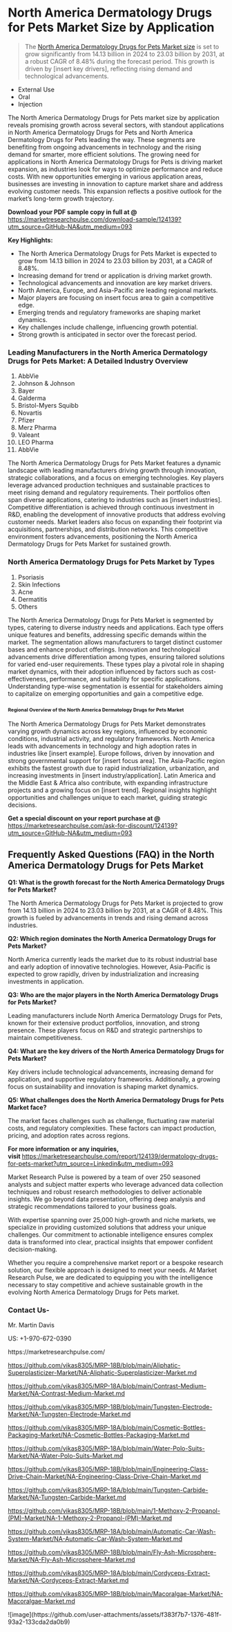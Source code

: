 <h1>North America Dermatology Drugs for Pets Market&nbsp;Size by Application</h1><blockquote><p>The <a href="https://marketresearchpulse.com/download-sample/124139?utm_source=GitHub-NA&amp;utm_medium=093">North America Dermatology Drugs for Pets Market size</a> is set to grow significantly from 14.13 billion in 2024 to 23.03 billion by 2031, at a robust CAGR of 8.48% during the forecast period. This growth is driven by [insert key drivers], reflecting rising demand and technological advancements.</p></blockquote><ul><li>External Use<li> Oral<li> Injection</li></ul><p>The North America Dermatology Drugs for Pets market size by application reveals promising growth across several sectors, with standout applications in North America Dermatology Drugs for Pets and North America Dermatology Drugs for Pets leading the way. These segments are benefiting from ongoing advancements in technology and the rising demand for smarter, more efficient solutions. The growing need for applications in North America Dermatology Drugs for Pets is driving market expansion, as industries look for ways to optimize performance and reduce costs. With new opportunities emerging in various application areas, businesses are investing in innovation to capture market share and address evolving customer needs. This expansion reflects a positive outlook for the market’s long-term growth trajectory.</p><p><strong>Download your PDF sample copy in full at @ </strong><a href="https://marketresearchpulse.com/download-sample/124139?utm_source=GitHub-NA&amp;utm_medium=093">https://marketresearchpulse.com/download-sample/124139?utm_source=GitHub-NA&amp;utm_medium=093</a></p><p><strong>Key Highlights: </strong></p><ul><li>The North America Dermatology Drugs for Pets Market is expected to grow from 14.13 billion in 2024 to 23.03 billion by 2031, at a CAGR of 8.48%.</li><li>Increasing demand for trend or application is driving market growth.</li><li>Technological advancements and innovation are key market drivers.</li><li>North America, Europe, and Asia-Pacific are leading regional markets.</li><li>Major players are focusing on insert focus area to gain a competitive edge.</li><li>Emerging trends and regulatory frameworks are shaping market dynamics.</li><li>Key challenges include challenge, influencing growth potential.</li><li>Strong growth is anticipated in sector over the forecast period.</li></ul><h3>Leading Manufacturers in the North America Dermatology Drugs for Pets Market: A Detailed Industry Overview</h3><ol><li>AbbVie</li><li>Johnson & Johnson</li><li>Bayer</li><li>Galderma</li><li>Bristol-Myers Squibb</li><li>Novartis</li><li>Pfizer</li><li>Merz Pharma</li><li>Valeant</li><li>LEO Pharma</li><li>AbbVie</li></ol><div class="flex max-w-full flex-col flex-grow"><div class="min-h-8 text-message flex w-full flex-col items-end gap-2 whitespace-normal break-words [.text-message+&amp;]:mt-5" dir="auto" data-message-author-role="assistant" data-message-id="fd8432e4-4910-450d-b182-61b7bfb0a01f" data-message-model-slug="gpt-4o"><div class="flex w-full flex-col gap-1 empty:hidden first:pt-[3px]"><div class="markdown prose w-full break-words dark:prose-invert light"><p>The North America Dermatology Drugs for Pets Market features a dynamic landscape with leading manufacturers driving growth through innovation, strategic collaborations, and a focus on emerging technologies. Key players leverage advanced production techniques and sustainable practices to meet rising demand and regulatory requirements. Their portfolios often span diverse applications, catering to industries such as [insert industries]. Competitive differentiation is achieved through continuous investment in R&amp;D, enabling the development of innovative products that address evolving customer needs. Market leaders also focus on expanding their footprint via acquisitions, partnerships, and distribution networks. This competitive environment fosters advancements, positioning the North America Dermatology Drugs for Pets Market for sustained growth.</p></div></div></div></div><h3>North America Dermatology Drugs for Pets Market by Types</h3><ol><li>Psoriasis<li> Skin Infections<li> Acne<li> Dermatitis<li> Others</li></ol><div class="flex max-w-full flex-col flex-grow"><div class="min-h-8 text-message flex w-full flex-col items-end gap-2 whitespace-normal break-words [.text-message+&amp;]:mt-5" dir="auto" data-message-author-role="assistant" data-message-id="084470be-0bb7-4664-bddf-5156b4f41249" data-message-model-slug="gpt-4o-mini"><div class="flex w-full flex-col gap-1 empty:hidden first:pt-[3px]"><div class="markdown prose w-full break-words dark:prose-invert light"><p>The North America Dermatology Drugs for Pets Market is segmented by types, catering to diverse industry needs and applications. Each type offers unique features and benefits, addressing specific demands within the market. The segmentation allows manufacturers to target distinct customer bases and enhance product offerings. Innovation and technological advancements drive differentiation among types, ensuring tailored solutions for varied end-user requirements. These types play a pivotal role in shaping market dynamics, with their adoption influenced by factors such as cost-effectiveness, performance, and suitability for specific applications. Understanding type-wise segmentation is essential for stakeholders aiming to capitalize on emerging opportunities and gain a competitive edge.</p></div></div></div></div><h3><span style="font-size: 11px;">Regional Overview of the North America Dermatology Drugs for Pets Market</span></h3><div class="flex max-w-full flex-col flex-grow"><div class="min-h-8 text-message flex w-full flex-col items-end gap-2 whitespace-normal break-words [.text-message+&amp;]:mt-5" dir="auto" data-message-author-role="assistant" data-message-id="e9038762-ce64-4e30-91c9-9bd413514231" data-message-model-slug="gpt-4o-mini"><div class="flex w-full flex-col gap-1 empty:hidden first:pt-[3px]"><div class="markdown prose w-full break-words dark:prose-invert light"><p>The North America Dermatology Drugs for Pets Market demonstrates varying growth dynamics across key regions, influenced by economic conditions, industrial activity, and regulatory frameworks. North America leads with advancements in technology and high adoption rates in industries like [insert example]. Europe follows, driven by innovation and strong governmental support for [insert focus area]. The Asia-Pacific region exhibits the fastest growth due to rapid industrialization, urbanization, and increasing investments in [insert industry/application]. Latin America and the Middle East &amp; Africa also contribute, with expanding infrastructure projects and a growing focus on [insert trend]. Regional insights highlight opportunities and challenges unique to each market, guiding strategic decisions.</p></div></div></div></div><p><strong>Get a special discount on your report purchase at @ </strong><a href="https://marketresearchpulse.com/ask-for-discount/124139?utm_source=GitHub-NA&amp;utm_medium=093">https://marketresearchpulse.com/ask-for-discount/124139?utm_source=GitHub-NA&amp;utm_medium=093</a></p><h2>Frequently Asked Questions (FAQ) in the North America Dermatology Drugs for Pets Market</h2><p><strong>Q1: What is the growth forecast for the North America Dermatology Drugs for Pets Market?</strong></p><p>The North America Dermatology Drugs for Pets Market is projected to grow from 14.13 billion in 2024 to 23.03 billion by 2031, at a CAGR of 8.48%. This growth is fueled by advancements in trends and rising demand across industries.</p><p><strong>Q2: Which region dominates the North America Dermatology Drugs for Pets Market?</strong></p><p>North America currently leads the market due to its robust industrial base and early adoption of innovative technologies. However, Asia-Pacific is expected to grow rapidly, driven by industrialization and increasing investments in application.</p><p><strong>Q3: Who are the major players in the North America Dermatology Drugs for Pets Market?</strong></p><p>Leading manufacturers include North America Dermatology Drugs for Pets, known for their extensive product portfolios, innovation, and strong presence. These players focus on R&amp;D and strategic partnerships to maintain competitiveness.</p><p><strong>Q4: What are the key drivers of the North America Dermatology Drugs for Pets Market?</strong></p><p>Key drivers include technological advancements, increasing demand for application, and supportive regulatory frameworks. Additionally, a growing focus on sustainability and innovation is shaping market dynamics.</p><p><strong>Q5: What challenges does the North America Dermatology Drugs for Pets Market face?</strong></p><p>The market faces challenges such as challenge, fluctuating raw material costs, and regulatory complexities. These factors can impact production, pricing, and adoption rates across regions.</p><p><strong>For more information or any inquiries, visit&nbsp;</strong><a href="https://marketresearchpulse.com/report/124139/dermatology-drugs-for-pets-market?utm_source=Linkedin&utm_medium=093">https://marketresearchpulse.com/report/124139/dermatology-drugs-for-pets-market?utm_source=Linkedin&utm_medium=093</a></p><p>Market Research Pulse is powered by a team of over 250 seasoned analysts and subject matter experts who leverage advanced data collection techniques and robust research methodologies to deliver actionable insights. We go beyond data presentation, offering deep analysis and strategic recommendations tailored to your business goals.</p><p>With expertise spanning over 25,000 high-growth and niche markets, we specialize in providing customized solutions that address your unique challenges. Our commitment to actionable intelligence ensures complex data is transformed into clear, practical insights that empower confident decision-making.</p><p>Whether you require a comprehensive market report or a bespoke research solution, our flexible approach is designed to meet your needs. At Market Research Pulse, we are dedicated to equipping you with the intelligence necessary to stay competitive and achieve sustainable growth in the evolving North America Dermatology Drugs for Pets market.</p><h3><strong>Contact Us-</strong></h3><p>Mr. Martin Davis</p><p>US: +1-970-672-0390</p><p>https://marketresearchpulse.com/</p><p><a href="https://github.com/vikas8305/MRP-18B/blob/main/Aliphatic-Superplasticizer-Market/NA-Aliphatic-Superplasticizer-Market.md">https://github.com/vikas8305/MRP-18B/blob/main/Aliphatic-Superplasticizer-Market/NA-Aliphatic-Superplasticizer-Market.md</a></p><p><a href="https://github.com/vikas8305/MRP-18A/blob/main/Contrast-Medium-Market/NA-Contrast-Medium-Market.md">https://github.com/vikas8305/MRP-18A/blob/main/Contrast-Medium-Market/NA-Contrast-Medium-Market.md</a></p><p><a href="https://github.com/vikas8305/MRP-18B/blob/main/Tungsten-Electrode-Market/NA-Tungsten-Electrode-Market.md">https://github.com/vikas8305/MRP-18B/blob/main/Tungsten-Electrode-Market/NA-Tungsten-Electrode-Market.md</a></p><p><a href="https://github.com/vikas8305/MRP-18A/blob/main/Cosmetic-Bottles-Packaging-Market/NA-Cosmetic-Bottles-Packaging-Market.md">https://github.com/vikas8305/MRP-18A/blob/main/Cosmetic-Bottles-Packaging-Market/NA-Cosmetic-Bottles-Packaging-Market.md</a></p><p><a href="https://github.com/vikas8305/MRP-18A/blob/main/Water-Polo-Suits-Market/NA-Water-Polo-Suits-Market.md">https://github.com/vikas8305/MRP-18A/blob/main/Water-Polo-Suits-Market/NA-Water-Polo-Suits-Market.md</a></p><p><a href="https://github.com/vikas8305/MRP-18B/blob/main/Engineering-Class-Drive-Chain-Market/NA-Engineering-Class-Drive-Chain-Market.md">https://github.com/vikas8305/MRP-18B/blob/main/Engineering-Class-Drive-Chain-Market/NA-Engineering-Class-Drive-Chain-Market.md</a></p><p><a href="https://github.com/vikas8305/MRP-18A/blob/main/Tungsten-Carbide-Market/NA-Tungsten-Carbide-Market.md">https://github.com/vikas8305/MRP-18A/blob/main/Tungsten-Carbide-Market/NA-Tungsten-Carbide-Market.md</a></p><p><a href="https://github.com/vikas8305/MRP-18B/blob/main/1-Methoxy-2-Propanol-(PM)-Market/NA-1-Methoxy-2-Propanol-(PM)-Market.md">https://github.com/vikas8305/MRP-18B/blob/main/1-Methoxy-2-Propanol-(PM)-Market/NA-1-Methoxy-2-Propanol-(PM)-Market.md</a></p><p><a href="https://github.com/vikas8305/MRP-18A/blob/main/Automatic-Car-Wash-System-Market/NA-Automatic-Car-Wash-System-Market.md">https://github.com/vikas8305/MRP-18A/blob/main/Automatic-Car-Wash-System-Market/NA-Automatic-Car-Wash-System-Market.md</a></p><p><a href="https://github.com/vikas8305/MRP-18B/blob/main/Fly-Ash-Microsphere-Market/NA-Fly-Ash-Microsphere-Market.md">https://github.com/vikas8305/MRP-18B/blob/main/Fly-Ash-Microsphere-Market/NA-Fly-Ash-Microsphere-Market.md</a></p><p><a href="https://github.com/vikas8305/MRP-18A/blob/main/Cordyceps-Extract-Market/NA-Cordyceps-Extract-Market.md">https://github.com/vikas8305/MRP-18A/blob/main/Cordyceps-Extract-Market/NA-Cordyceps-Extract-Market.md</a></p><p><a href="https://github.com/vikas8305/MRP-18B/blob/main/Macoralgae-Market/NA-Macoralgae-Market.md">https://github.com/vikas8305/MRP-18B/blob/main/Macoralgae-Market/NA-Macoralgae-Market.md</a></p>
![image](https://github.com/user-attachments/assets/f383f7b7-1376-481f-93a2-133cda2da0b9)
